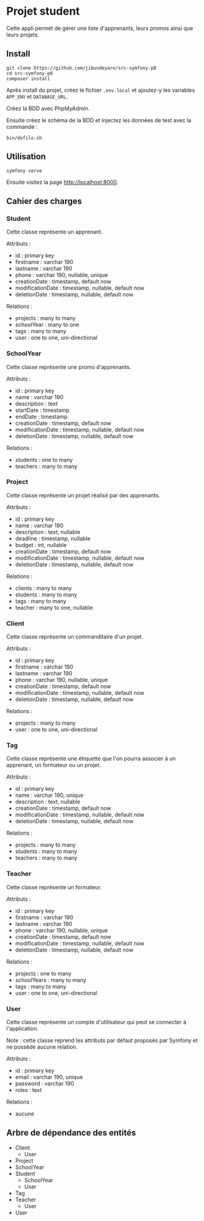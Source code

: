# Projet student

Cette appli permet de gérer une liste d'apprenants, leurs promos ainsi que leurs projets.

## Install

    git clone https://github.com/jibundeyare/src-symfony-p8
    cd src-symfony-p8
    composer install

Après install du projet, créez le fichier `.env.local` et ajoutez-y les variables `APP_ENV` et `DATABASE_URL`.

Créez la BDD avec PhpMyAdmin.

Ensuite créez le schéma de la BDD et injectez les données de test avec la commande :

    bin/dofilo.sh

## Utilisation

    symfony serve

Ensuite visitez la page [http://localhost:8000](http://localhost:8000).

## Cahier des charges

### Student

Cette classe représente un apprenant.

Attributs :

- id : primary key
- firstname : varchar 190
- lastname : varchar 190
- phone : varchar 190, nullable, unique
- creationDate : timestamp, default now
- modificationDate : timestamp, nullable, default now
- deletionDate : timestamp, nullable, default now

Relations :

- projects : many to many
- schoolYear : many to one
- tags : many to many
- user : one to one, uni-directional

### SchoolYear

Cette classe représente une promo d'apprenants.

Attributs :

- id : primary key
- name : varchar 190
- description : text
- startDate : timestamp
- endDate : timestamp
- creationDate : timestamp, default now
- modificationDate : timestamp, nullable, default now
- deletionDate : timestamp, nullable, default now

Relations :

- students : one to many
- teachers : many to many

### Project

Cette classe représente un projet réalisé par des apprenants.

Attributs :

- id : primary key
- name : varchar 190
- description : text, nullable
- deadline : timestamp, nullable
- budget : int, nullable
- creationDate : timestamp, default now
- modificationDate : timestamp, nullable, default now
- deletionDate : timestamp, nullable, default now

Relations :

- clients : many to many
- students : many to many
- tags : many to many
- teacher : many to one, nullable

### Client

Cette classe représente un commanditaire d'un projet.

Attributs :

- id : primary key
- firstname : varchar 190
- lastname : varchar 190
- phone : varchar 190, nullable, unique
- creationDate : timestamp, default now
- modificationDate : timestamp, nullable, default now
- deletionDate : timestamp, nullable, default now

Relations :

- projects : many to many
- user : one to one, uni-directional

### Tag

Cette classe représente une étiquette que l'on pourra associer à un apprenant, un formateur ou un projet.

Attributs :

- id : primary key
- name : varchar 190, unique
- description : text, nullable
- creationDate : timestamp, default now
- modificationDate : timestamp, nullable, default now
- deletionDate : timestamp, nullable, default now

Relations :

- projects : many to many
- students : many to many
- teachers : many to many

### Teacher

Cette classe représente un formateur.

Attributs :

- id : primary key
- firstname : varchar 190
- lastname : varchar 190
- phone : varchar 190, nullable, unique
- creationDate : timestamp, default now
- modificationDate : timestamp, nullable, default now
- deletionDate : timestamp, nullable, default now

Relations :

- projects : one to many
- schoolYears : many to many
- tags : many to many
- user : one to one, uni-directional

### User

Cette classe représente un compte d'utilisateur qui peut se connecter à l'application.

Note : cette classe reprend les attributs par défaut proposés par Symfony et ne possède aucune relation.

Attributs :

- id : primary key
- email : varchar 190, unique
- password : varchar 190
- roles : text

Relations :

- aucune

## Arbre de dépendance des entités

- Client
  - User
- Project
- SchoolYear
- Student
  - SchoolYear
  - User
- Tag
- Teacher
  - User
- User
